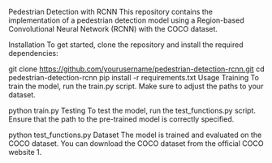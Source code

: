 Pedestrian Detection with RCNN
This repository contains the implementation of a pedestrian detection model using a Region-based Convolutional Neural Network (RCNN) with the COCO dataset.

Installation
To get started, clone the repository and install the required dependencies:

git clone https://github.com/yourusername/pedestrian-detection-rcnn.git
cd pedestrian-detection-rcnn
pip install -r requirements.txt
Usage
Training
To train the model, run the train.py script. Make sure to adjust the paths to your dataset.

python train.py
Testing
To test the model, run the test_functions.py script. Ensure that the path to the pre-trained model is correctly specified.

python test_functions.py
Dataset
The model is trained and evaluated on the COCO dataset. You can download the COCO dataset from the official COCO website 1.
